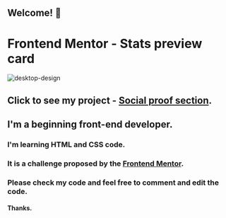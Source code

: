 ## Welcome! 👋

# Frontend Mentor - Stats preview card

![desktop-design](https://user-images.githubusercontent.com/91090905/147690251-93004f3d-5004-4bc5-9883-6f82348ef13e.jpg)

## Click to see my project - <a href="https://jsmeyring.github.io/social-proof/index.html" target="_blank">Social proof section</a>.

## I'm a beginning front-end developer.

### I'm learning HTML and CSS code.

### It is a challenge proposed by the [Frontend Mentor](https://www.frontendmentor.io/challenges/social-proof-section-6e0qTv_bA).

### Please check my code and feel free to comment and edit the code.

#### Thanks.


